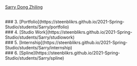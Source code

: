 
[Sarry Dong Zhiling](https://steenblikrs.github.io/2021-Spring-Studio/students/Sarry/me)


 <br>
### 3. [Portfolio](https://steenblikrs.github.io/2021-Spring-Studio/students/Sarry/portfolio)
 <br>
### 4. [Studio Work](https://steenblikrs.github.io/2021-Spring-Studio/students/Sarry/studiowork)
 <br>
### 5. [Internship](https://steenblikrs.github.io/2021-Spring-Studio/students/Sarry/internship)
 <br>
### 6. [Spline](https://steenblikrs.github.io/2021-Spring-Studio/students/Sarry/spline)
 
